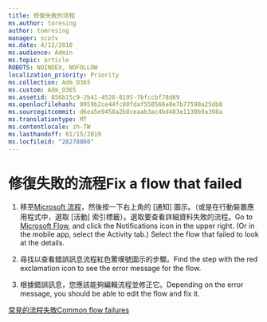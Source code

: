 ```yaml
---
title: 修復失敗的流程
ms.author: toresing
author: tomresing
manager: scotv
ms.date: 4/12/2018
ms.audience: Admin
ms.topic: article
ROBOTS: NOINDEX, NOFOLLOW
localization_priority: Priority
ms.collection: Adm_O365
ms.custom: Adm_O365
ms.assetid: 856b15c9-2b41-4528-8195-7bfccbf78d69
ms.openlocfilehash: 0959b2ce44fc80fdaf558566a0e7b77598a25db8
ms.sourcegitcommit: d6ea5e9458a2b8ceaab3ac4bd483e1130b9a398a
ms.translationtype: MT
ms.contentlocale: zh-TW
ms.lasthandoff: 01/15/2019
ms.locfileid: "28278860"
---
```

# <a name="fix-a-flow-that-failed"></a><span data-ttu-id="1f7be-102">修復失敗的流程</span><span class="sxs-lookup"><span data-stu-id="1f7be-102">Fix a flow that failed</span></span>

1. <span data-ttu-id="1f7be-p101">移至[Microsoft 流程](https://flow.microsoft.com/)，然後按一下右上角的 [通知] 圖示。（或是在行動裝置應用程式中，選取 [活動] 索引標籤）。選取要查看詳細資料失敗的流程。</span><span class="sxs-lookup"><span data-stu-id="1f7be-p101">Go to [Microsoft Flow](https://flow.microsoft.com/), and click the Notifications icon in the upper right. (Or in the mobile app, select the Activity tab.) Select the flow that failed to look at the details.</span></span>
    
2. <span data-ttu-id="1f7be-105">尋找以查看錯誤訊息流程紅色驚嘆號圖示的步驟。</span><span class="sxs-lookup"><span data-stu-id="1f7be-105">Find the step with the red exclamation icon to see the error message for the flow.</span></span>
    
3. <span data-ttu-id="1f7be-106">根據錯誤訊息，您應該能夠編輯流程並修正它。</span><span class="sxs-lookup"><span data-stu-id="1f7be-106">Depending on the error message, you should be able to edit the flow and fix it.</span></span> 
    
[<span data-ttu-id="1f7be-107">常見的流程失敗</span><span class="sxs-lookup"><span data-stu-id="1f7be-107">Common flow failures</span></span>](https://go.microsoft.com/fwlink/?linkid=872110)
  

